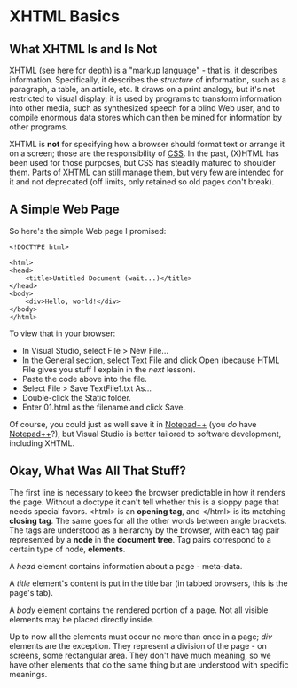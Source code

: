 ﻿XHTML Basics
============

What XHTML Is and Is Not
------------------------

XHTML (see [here](xhtml.md) for depth) is a "markup language" - that is, it describes information. Specifically, it describes the *structure* of information, such as a paragraph, a table, an article, etc. It draws on a print analogy, but it's not restricted to visual display; it is used by programs to transform information into other media, such as synthesized speech for a blind Web user, and to compile enormous data stores which can then be mined for information by other programs.

XHTML is **not** for specifying how a browser should format text or arrange it on a screen; those are the responsibility of [CSS](css.md). In the past, (X)HTML has been used for those purposes, but CSS has steadily matured to shoulder them. Parts of XHTML can still manage them, but very few are intended for it and not deprecated (off limits, only retained so old pages don't break).

A Simple Web Page
-----------------

So here's the simple Web page I promised:

    <!DOCTYPE html>

    <html>
    <head>
        <title>Untitled Document (wait...)</title>
    </head>
    <body>
        <div>Hello, world!</div>
    </body>
    </html>

To view that in your browser:

* In Visual Studio, select File > New File...
* In the General section, select Text File and click Open (because HTML File gives you stuff I explain in the *next* lesson).
* Paste the code above into the file.
* Select File > Save TextFile1.txt As...
* Double-click the Static folder.
* Enter 01.html as the filename and click Save.

Of course, you could just as well save it in [Notepad++](http://notepad-plus-plus.org/) (you *do* have [Notepad++](http://notepad-plus-plus.org/)?), but Visual Studio is better tailored to software development, including XHTML.

Okay, What Was All That Stuff?
------------------------------

The first line is necessary to keep the browser predictable in how it renders the page. Without a doctype it can't tell whether this is a sloppy page that needs special favors. &lt;html&gt; is an **opening tag**, and &lt;/html&gt; is its matching **closing tag**. The same goes for all the other words between angle brackets. The tags are understood as a heirarchy by the browser, with each tag pair represented by a **node** in the **document tree**. Tag pairs correspond to a certain type of node, **elements**.

A *head* element contains information about a page - meta-data.

A *title* element's content is put in the title bar (in tabbed browsers, this is the page's tab). 

A *body* element contains the rendered portion of a page. Not all visible elements may be placed directly inside.

Up to now all the elements must occur no more than once in a page; *div* elements are the exception. They represent a division of the page - on screens, some rectangular area. They don't have much meaning, so we have other elements that do the same thing but are understood with specific meanings.